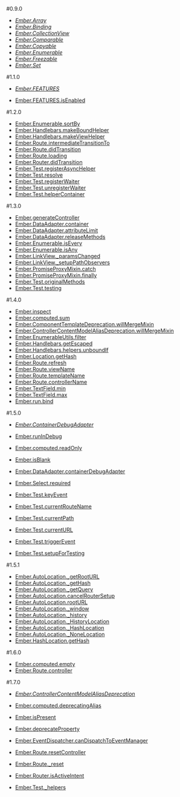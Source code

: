 #0.9.0
* *[Ember.Array](http://emberjs.com/api/classes/Ember.Array)*
* *[Ember.Binding](http://emberjs.com/api/classes/Ember.Binding)*
* *[Ember.CollectionView](http://emberjs.com/api/classes/Ember.CollectionView)*
* *[Ember.Comparable](http://emberjs.com/api/classes/Ember.Comparable)*
* *[Ember.Copyable](http://emberjs.com/api/classes/Ember.Copyable)*
* *[Ember.Enumerable](http://emberjs.com/api/classes/Ember.Enumerable)*
* *[Ember.Freezable](http://emberjs.com/api/classes/Ember.Freezable)*
* *[Ember.Set](http://emberjs.com/api/classes/Ember.Set)*

#1.1.0
* *[Ember.FEATURES](http://emberjs.com/api/classes/Ember.FEATURES)*

* [Ember.FEATURES.isEnabled](http://emberjs.com/api/classes/Ember.FEATURES#method_isEnabled)

#1.2.0
* [Ember.Enumerable.sortBy](http://emberjs.com/api/classes/Ember.Enumerable#method_sortBy)
* [Ember.Handlebars.makeBoundHelper](http://emberjs.com/api/classes/Ember.Handlebars#method_makeBoundHelper)
* [Ember.Handlebars.makeViewHelper](http://emberjs.com/api/classes/Ember.Handlebars#method_makeViewHelper)
* [Ember.Route.intermediateTransitionTo](http://emberjs.com/api/classes/Ember.Route#method_intermediateTransitionTo)
* [Ember.Route.didTransition](http://emberjs.com/api/classes/Ember.Route#event_didTransition)
* [Ember.Route.loading](http://emberjs.com/api/classes/Ember.Route#event_loading)
* [Ember.Router.didTransition](http://emberjs.com/api/classes/Ember.Router#method_didTransition)
* [Ember.Test.registerAsyncHelper](http://emberjs.com/api/classes/Ember.Test#method_registerAsyncHelper)
* [Ember.Test.resolve](http://emberjs.com/api/classes/Ember.Test#method_resolve)
* [Ember.Test.registerWaiter](http://emberjs.com/api/classes/Ember.Test#method_registerWaiter)
* [Ember.Test.unregisterWaiter](http://emberjs.com/api/classes/Ember.Test#method_unregisterWaiter)
* [Ember.Test.helperContainer](http://emberjs.com/api/classes/Ember.Test#property_helperContainer)

#1.3.0
* [Ember.generateController](http://emberjs.com/api/classes/Ember#method_generateController)
* [Ember.DataAdapter.container](http://emberjs.com/api/classes/Ember.DataAdapter#property_container)
* [Ember.DataAdapter.attributeLimit](http://emberjs.com/api/classes/Ember.DataAdapter#property_attributeLimit)
* [Ember.DataAdapter.releaseMethods](http://emberjs.com/api/classes/Ember.DataAdapter#property_releaseMethods)
* [Ember.Enumerable.isEvery](http://emberjs.com/api/classes/Ember.Enumerable#method_isEvery)
* [Ember.Enumerable.isAny](http://emberjs.com/api/classes/Ember.Enumerable#method_isAny)
* [Ember.LinkView._paramsChanged](http://emberjs.com/api/classes/Ember.LinkView#method__paramsChanged)
* [Ember.LinkView._setupPathObservers](http://emberjs.com/api/classes/Ember.LinkView#method__setupPathObservers)
* [Ember.PromiseProxyMixin.catch](http://emberjs.com/api/classes/Ember.PromiseProxyMixin#method_catch)
* [Ember.PromiseProxyMixin.finally](http://emberjs.com/api/classes/Ember.PromiseProxyMixin#method_finally)
* [Ember.Test.originalMethods](http://emberjs.com/api/classes/Ember.Test#property_originalMethods)
* [Ember.Test.testing](http://emberjs.com/api/classes/Ember.Test#property_testing)

#1.4.0
* [Ember.inspect](http://emberjs.com/api/classes/Ember#method_inspect)
* [Ember.computed.sum](http://emberjs.com/api/classes/Ember#method_computed.sum)
* [Ember.ComponentTemplateDeprecation.willMergeMixin](http://emberjs.com/api/classes/Ember.ComponentTemplateDeprecation#method_willMergeMixin)
* [Ember.ControllerContentModelAliasDeprecation.willMergeMixin](http://emberjs.com/api/classes/Ember.ControllerContentModelAliasDeprecation#method_willMergeMixin)
* [Ember.EnumerableUtils.filter](http://emberjs.com/api/classes/Ember.EnumerableUtils#method_filter)
* [Ember.Handlebars.getEscaped](http://emberjs.com/api/classes/Ember.Handlebars#method_getEscaped)
* [Ember.Handlebars.helpers.unboundIf](http://emberjs.com/api/classes/Ember.Handlebars.helpers#method_unboundIf)
* [Ember.Location.getHash](http://emberjs.com/api/classes/Ember.Location#method_getHash)
* [Ember.Route.refresh](http://emberjs.com/api/classes/Ember.Route#method_refresh)
* [Ember.Route.viewName](http://emberjs.com/api/classes/Ember.Route#property_viewName)
* [Ember.Route.templateName](http://emberjs.com/api/classes/Ember.Route#property_templateName)
* [Ember.Route.controllerName](http://emberjs.com/api/classes/Ember.Route#property_controllerName)
* [Ember.TextField.min](http://emberjs.com/api/classes/Ember.TextField#property_min)
* [Ember.TextField.max](http://emberjs.com/api/classes/Ember.TextField#property_max)
* [Ember.run.bind](http://emberjs.com/api/classes/Ember.run#method_bind)

#1.5.0
* *[Ember.ContainerDebugAdapter](http://emberjs.com/api/classes/Ember.ContainerDebugAdapter)*

* [Ember.runInDebug](http://emberjs.com/api/classes/Ember#method_runInDebug)
* [Ember.computed.readOnly](http://emberjs.com/api/classes/Ember#method_computed.readOnly)
* [Ember.isBlank](http://emberjs.com/api/classes/Ember#method_isBlank)
* [Ember.DataAdapter.containerDebugAdapter](http://emberjs.com/api/classes/Ember.DataAdapter#property_containerDebugAdapter)
* [Ember.Select.required](http://emberjs.com/api/classes/Ember.Select#property_required)
* [Ember.Test.keyEvent](http://emberjs.com/api/classes/Ember.Test#method_keyEvent)
* [Ember.Test.currentRouteName](http://emberjs.com/api/classes/Ember.Test#method_currentRouteName)
* [Ember.Test.currentPath](http://emberjs.com/api/classes/Ember.Test#method_currentPath)
* [Ember.Test.currentURL](http://emberjs.com/api/classes/Ember.Test#method_currentURL)
* [Ember.Test.triggerEvent](http://emberjs.com/api/classes/Ember.Test#method_triggerEvent)
* [Ember.Test.setupForTesting](http://emberjs.com/api/classes/Ember.Test#method_setupForTesting)

#1.5.1
* [Ember.AutoLocation._getRootURL](http://emberjs.com/api/classes/Ember.AutoLocation#method__getRootURL)
* [Ember.AutoLocation._getHash](http://emberjs.com/api/classes/Ember.AutoLocation#method__getHash)
* [Ember.AutoLocation._getQuery](http://emberjs.com/api/classes/Ember.AutoLocation#method__getQuery)
* [Ember.AutoLocation.cancelRouterSetup](http://emberjs.com/api/classes/Ember.AutoLocation#property_cancelRouterSetup)
* [Ember.AutoLocation.rootURL](http://emberjs.com/api/classes/Ember.AutoLocation#property_rootURL)
* [Ember.AutoLocation._window](http://emberjs.com/api/classes/Ember.AutoLocation#property__window)
* [Ember.AutoLocation._history](http://emberjs.com/api/classes/Ember.AutoLocation#property__history)
* [Ember.AutoLocation._HistoryLocation](http://emberjs.com/api/classes/Ember.AutoLocation#property__HistoryLocation)
* [Ember.AutoLocation._HashLocation](http://emberjs.com/api/classes/Ember.AutoLocation#property__HashLocation)
* [Ember.AutoLocation._NoneLocation](http://emberjs.com/api/classes/Ember.AutoLocation#property__NoneLocation)
* [Ember.HashLocation.getHash](http://emberjs.com/api/classes/Ember.HashLocation#method_getHash)

#1.6.0
* [Ember.computed.empty](http://emberjs.com/api/classes/Ember#method_computed.empty)
* [Ember.Route.controller](http://emberjs.com/api/classes/Ember.Route#property_controller)

#1.7.0
* *[Ember.ControllerContentModelAliasDeprecation](http://emberjs.com/api/classes/Ember.ControllerContentModelAliasDeprecation)*

* [Ember.computed.deprecatingAlias](http://emberjs.com/api/classes/Ember#method_computed.deprecatingAlias)
* [Ember.isPresent](http://emberjs.com/api/classes/Ember#method_isPresent)
* [Ember.deprecateProperty](http://emberjs.com/api/classes/Ember#method_deprecateProperty)
* [Ember.EventDispatcher.canDispatchToEventManager](http://emberjs.com/api/classes/Ember.EventDispatcher#property_canDispatchToEventManager)
* [Ember.Route.resetController](http://emberjs.com/api/classes/Ember.Route#method_resetController)
* [Ember.Route._reset](http://emberjs.com/api/classes/Ember.Route#method__reset)
* [Ember.Router.isActiveIntent](http://emberjs.com/api/classes/Ember.Router#method_isActiveIntent)
* [Ember.Test._helpers](http://emberjs.com/api/classes/Ember.Test#property__helpers)

